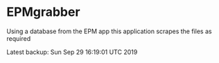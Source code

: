 # EPMgrabber
Using a database from the EPM app this application scrapes the files as required


Latest backup: Sun Sep 29 16:19:01 UTC 2019
